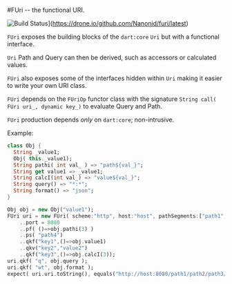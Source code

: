 #FUri -- the functional URI.

![Build Status](https://drone.io/github.com/Nanonid/furi/status.png)](https://drone.io/github.com/Nanonid/furi/latest)

`FUri` exposes the building blocks of the `dart:core` `Uri` but with a functional interface.

`Uri` Path and Query can then be derived, such as accessors or calculated values.

`FUri` also exposes some of the interfaces hidden within `Uri` making it easier to write your own URI class.

`FUri` depends on the `FUriOp` functor class with the signature `String call( FUri uri_, dynamic key_)` to evaluate Query and Path.

`FUri` production depends _only_ on `dart:core`; non-intrusive.

Example:
```dart
class Obj {
  String _value1;
  Obj( this._value1);
  String pathi( int val_ ) => "path${val_}";
  String get value1 => _value1;
  String calcI(int val_) => "value${val_}";
  String query() => "*:*";
  String format() => "json";
}

Obj obj = new Obj("value1");
FUri uri = new FUri( scheme:"http", host:"host", pathSegments:["path1","path2"])
    ..port = 8080
    ..pf( ()=>obj.pathi(3) )
    ..ps( "path4")
    ..qkf("key1",()=>obj.value1)
    ..qkv("key2","value2")
    ..qkf("key3",()=>obj.calcI(3));
uri.qkf( "q", obj.query );
uri.qkf( "wt", obj.format );
expect( uri.uri.toString(), equals("http://host:8080/path1/path2/path3/path4?key1=value1&key2=value2&key3=value3&q=%2A%3A%2A&wt=json") );

```
